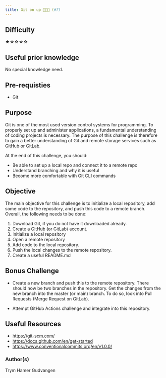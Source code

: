 ```yaml
---
title: Git on up 🪩💃🕺 (#7)
---
```


## Difficulty
&#9733;&#9734;&#9734;&#9734;&#9734;

## Useful prior knowledge
No special knowledge need.

## Pre-requisties
- Git 

## Purpose
Git is one of the most used version control systems for programming. To properly set up and administer applications, a fundamental understanding of coding projects is necessary. The purpose of this challenge is therefore to gain a better understanding of Git and remote storage services such as GitHub or GitLab.

At the end of this challenge, you should:
- Be able to set up a local repo and connect it to a remote repo
- Understand branching and why it is useful
- Become more comfortable with Git CLI commands

## Objective
The main objective for this challenge is to initialize a local repository, add some code to the repository, and push this code to a remote branch. Overall, the following needs to be done:

1. Download Git, if you do not have it downloaded already.
2. Create a GitHub (or GitLab) account.
3. Initialize a local repository
4. Open a remote repository
5. Add code to the local repository.
6. Push the local changes to the remote repository.
7. Create a useful README.md


## Bonus Challenge
- Create a new branch and push this to the remote repository. There should now be two branches in the repository. Get the changes from the new branch into the master (or main) branch. To do so, look into Pull Requests (Merge Request on GitLab).

- Attempt GitHub Actions challenge and integrate into this repository.

## Useful Resources
- https://git-scm.com/
- https://docs.github.com/en/get-started
- https://www.conventionalcommits.org/en/v1.0.0/

### Author(s)
Trym Hamer Gudvangen
